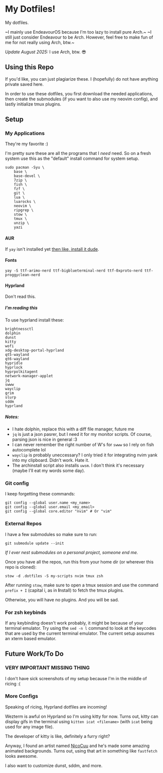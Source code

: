 # My Dotfiles! 

My dotfiles.

~I mainly use EndeavourOS because I'm too lazy to install pure Arch.~
~I still just consider Endeavour to be Arch. However, feel free to make fun of me for not really using Arch, btw.~

*Update August 2025:* I use Arch, btw. :sunglasses:

## Using this Repo

If you'd like, you can just plagiarize these.
I (hopefully) do not have anything private saved here.

In order to use these dotfiles, you first download the needed applications, then create the submodules (if you want to also use my neovim config), and lastly initialize tmux plugins.

## Setup

### My Applications
They're my favorite :)

I'm pretty sure these are all the programs that I *need* need. 
So on a fresh system use this as the "default" install command for system setup.
```
sudo pacman -Syu \
    base \
	base-devel \
    7zip \
    fish \
    fzf \
    git \
    lua \
    luarocks \
    neovim \
    ripgrep \
    stow \
    tmux \
    unzip \
    yazi
```

#### AUR
If `yay` isn't installed yet [then like, install it dude](https://github.com/Jguer/yay).

#### Fonts
```
yay -S ttf-arimo-nerd ttf-bigblueterminal-nerd ttf-0xproto-nerd ttf-proggyclean-nerd
```

#### Hyprland
Don't read this.

##### I'm reading this
To use hyprland install these:
```
brightnessctl
dolphin
dunst
kitty
wofi
xdg-desktop-portal-hyprland
qt5-wayland
qt6-wayland
hypridle
hyprlock
hyprpolkitagent
network-manager-applet
jq 
swww 
wayclip
grim
slurp
sddm
hyprland
```

##### Notes:
 - I hate dolphin, replace this with a diff file manager, future me
 - `jq` is just a json pasrer, but I need it for my monitor scripts. Of course, parsing json is nice in general :3
 - I can never remember the right number of W's for `swww` so I rely on fish autocomplete lol
 - `wayclip` is probably uneccessary? I only tried it for integrating nvim yank into my clipboard. Didn't work. Hate it.
 - The archinstall script also installs `uwsm`. I don't think it's necessary (maybe I'll eat my words some day).


### Git config
I keep forgetting these commands:
```
git config --global user.name <my_name>
git config --global user.email <my_email>
git config --global core.editor "nvim" # Or "vim"
```

### External Repos
I have a few submodules so make sure to run:
```
git submodule update --init
```
*If I ever nest submodules on a personal project, someone end me.*


Once you have all the repos, run this from your home dir (or wherever this repo is cloned):
```
stow -d .dotfiles -S my-scripts nvim tmux zsh
```

After running `stow`, make sure to open a tmux session and use the command `prefix + I` (capital i, as in **I**nstall) to fetch the tmux plugins.

Otherwise, you will have no plugins. And you will be sad.

### For zsh keybinds
If any keybinding doesn't work probably, it might be because of your terminal emulator. 
Try using the `sed -n l` command to look at the keycodes that are used by the current terminal emulator.
The current setup assumes an xterm based emulator.

## Future Work/To Do

### VERY IMPORTANT MISSING THING
I don't have sick screenshots of my setup because I'm in the middle of ricing :(

### More Configs
Speaking of ricing, Hyprland dotfiles are incoming!

Wezterm is awful on Hyprland so I'm using kitty for now.
Turns out, kitty can display gifs in the terminal using `kitten icat <filename>` (with `icat` being used for any image file).

The developer of kitty is like, definitely a furry right?

Anyway, I found an artist named [NicoCuu](https://www.deviantart.com/nicocuu) and he's made some amazing animated backgrounds.
Turns out, using that art in something like `fastfetch` looks awesome.

I also want to customize dunst, sddm, and more.

